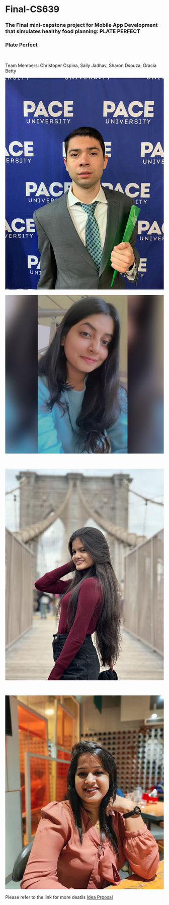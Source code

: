 # Final-CS639

<h3>The Final mini-capstone project for Mobile App Development that simulates healthy food planning: PLATE PERFECT </h3>

<h3> Plate Perfect </h3>

 <br/>

Team Members:
Christoper Ospina, Saily Jadhav, Sharon Dsouza, Gracia Betty

![Christoper](assets/Chris.jpeg)
<br/>

![Sharon](assets/Sharon.jpeg)

<br/>

![Gracia](assets/Gracia.jpg)

<br/>

![Saily](assets/Saily.jpeg)
<br/>

Please refer to the link for more deatils [Idea Prposal](https://docs.google.com/document/d/1WH4igLCGn2JayA3ci811kjBUjbGURqBT/edit?usp=sharing&ouid=102167781560686034577&rtpof=true&sd=true)
